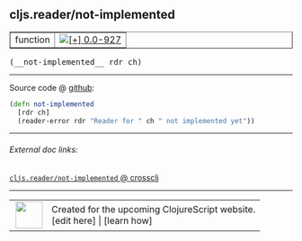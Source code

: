 ## cljs.reader/not-implemented



 <table border="1">
<tr>
<td>function</td>
<td><a href="https://github.com/cljsinfo/cljs-api-docs/tree/0.0-927"><img valign="middle" alt="[+] 0.0-927" title="Added in 0.0-927" src="https://img.shields.io/badge/+-0.0--927-lightgrey.svg"></a> </td>
</tr>
</table>


 <samp>
(__not-implemented__ rdr ch)<br>
</samp>

---







Source code @ [github](https://github.com/clojure/clojurescript/blob/r1913/src/cljs/cljs/reader.cljs#L250-L252):

```clj
(defn not-implemented
  [rdr ch]
  (reader-error rdr "Reader for " ch " not implemented yet"))
```

<!--
Repo - tag - source tree - lines:

 <pre>
clojurescript @ r1913
└── src
    └── cljs
        └── cljs
            └── <ins>[reader.cljs:250-252](https://github.com/clojure/clojurescript/blob/r1913/src/cljs/cljs/reader.cljs#L250-L252)</ins>
</pre>

-->

---



###### External doc links:

[`cljs.reader/not-implemented` @ crossclj](http://crossclj.info/fun/cljs.reader.cljs/not-implemented.html)<br>

---

 <table>
<tr><td>
<img valign="middle" align="right" width="48px" src="http://i.imgur.com/Hi20huC.png">
</td><td>
Created for the upcoming ClojureScript website.<br>
[edit here] | [learn how]
</td></tr></table>

[edit here]:https://github.com/cljsinfo/cljs-api-docs/blob/master/cljsdoc/cljs.reader/not-implemented.cljsdoc
[learn how]:https://github.com/cljsinfo/cljs-api-docs/wiki/cljsdoc-files

<!--

This information was too distracting to show to readers, but I'll leave it
commented here since it is helpful to:

- pretty-print the data used to generate this document
- and show how to retrieve that data



The API data for this symbol:

```clj
{:ns "cljs.reader",
 :name "not-implemented",
 :type "function",
 :signature ["[rdr ch]"],
 :source {:code "(defn not-implemented\n  [rdr ch]\n  (reader-error rdr \"Reader for \" ch \" not implemented yet\"))",
          :title "Source code",
          :repo "clojurescript",
          :tag "r1913",
          :filename "src/cljs/cljs/reader.cljs",
          :lines [250 252]},
 :full-name "cljs.reader/not-implemented",
 :full-name-encode "cljs.reader/not-implemented",
 :history [["+" "0.0-927"]]}

```

Retrieve the API data for this symbol:

```clj
;; from Clojure REPL
(require '[clojure.edn :as edn])
(-> (slurp "https://raw.githubusercontent.com/cljsinfo/cljs-api-docs/catalog/cljs-api.edn")
    (edn/read-string)
    (get-in [:symbols "cljs.reader/not-implemented"]))
```

-->
